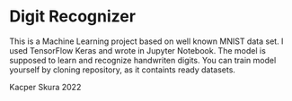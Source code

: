 # Digit Recognizer
This is a Machine Learning project based on well known MNIST data set. 
I used TensorFlow Keras and wrote in Jupyter Notebook.
The model is supposed to learn and recognize handwriten digits. 
You can train model yourself by cloning repository, as it containts ready datasets. 

Kacper Skura 2022